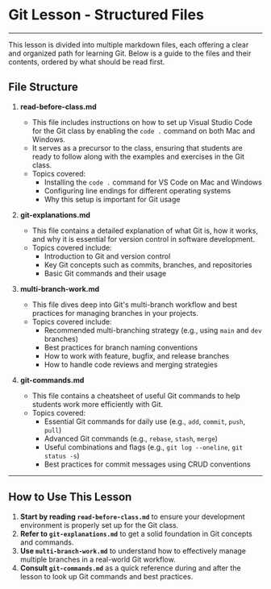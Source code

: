 # Git Lesson - Structured Files

---

This lesson is divided into multiple markdown files, each offering a clear and organized path for learning Git. Below is a guide to the files and their contents, ordered by what should be read first.

## File Structure

1.  **read-before-class.md**

    - This file includes instructions on how to set up Visual Studio Code for the Git class by enabling the `code .` command on both Mac and Windows.
    - It serves as a precursor to the class, ensuring that students are ready to follow along with the examples and exercises in the Git class.
    - Topics covered:
      - Installing the `code .` command for VS Code on Mac and Windows
      - Configuring line endings for different operating systems
      - Why this setup is important for Git usage

2.  **git-explanations.md**

    - This file contains a detailed explanation of what Git is, how it works, and why it is essential for version control in software development.
    - Topics covered include:
      - Introduction to Git and version control
      - Key Git concepts such as commits, branches, and repositories
      - Basic Git commands and their usage

3.  **multi-branch-work.md**

    - This file dives deep into Git's multi-branch workflow and best practices for managing branches in your projects.
    - Topics covered include:
      - Recommended multi-branching strategy (e.g., using `main` and `dev` branches)
      - Best practices for branch naming conventions
      - How to work with feature, bugfix, and release branches
      - How to handle code reviews and merging strategies

4.  **git-commands.md**

    - This file contains a cheatsheet of useful Git commands to help students work more efficiently with Git.
    - Topics covered:
      - Essential Git commands for daily use (e.g., `add`, `commit`, `push`, `pull`)
      - Advanced Git commands (e.g., `rebase`, `stash`, `merge`)
      - Useful combinations and flags (e.g., `git log --oneline`, `git status -s`)
      - Best practices for commit messages using CRUD conventions

---

## How to Use This Lesson

1.  **Start by reading `read-before-class.md`** to ensure your development environment is properly set up for the Git class.
2.  **Refer to `git-explanations.md`** to get a solid foundation in Git concepts and commands.
3.  **Use `multi-branch-work.md`** to understand how to effectively manage multiple branches in a real-world Git workflow.
4.  **Consult `git-commands.md`** as a quick reference during and after the lesson to look up Git commands and best practices.
